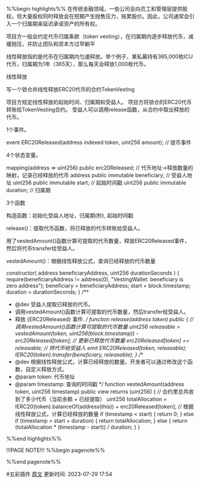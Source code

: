 %%begin highlights%%
在传统金融领域，一些公司会向员工和管理层提供股权。但大量股权同时释放会在短期产生抛售压力，拖累股价。因此，公司通常会引入一个归属期来延迟承诺资产的所有权。

项目方一般会约定代币归属条款（token vesting），在归属期内逐步释放代币，减缓抛压，并防止团队和资本方过早躺平

线性释放指的是代币在归属期内匀速释放。举个例子，某私募持有365,000枚ICU代币，归属期为1年（365天），那么每天会释放1,000枚代币。

线性释放​

写一个锁仓并线性释放ERC20代币的合约TokenVesting

项目方规定线性释放的起始时间、归属期和受益人。
项目方将锁仓的ERC20代币转账给TokenVesting合约。
受益人可以调用release函数，从合约中取出释放的代币。

1个事件。

event ERC20Released(address indexed token, uint256 amount); // 提币事件

4个状态变量。

mapping(address => uint256) public erc20Released; // 代币地址->释放数量的映射，记录已经释放的代币
address public immutable beneficiary; // 受益人地址
uint256 public immutable start; // 起始时间戳
uint256 public immutable duration; // 归属期

3个函数

构造函数：初始化受益人地址，归属期(秒), 起始时间戳

release()：提取代币函数，将已释放的代币转账给受益人。

用了vestedAmount()函数计算可提取的代币数量，释放ERC20Released事件，然后将代币transfer给受益人。

vestedAmount()：根据线性释放公式，查询已经释放的代币数量

constructor(
address beneficiaryAddress,
uint256 durationSeconds
) {
require(beneficiaryAddress != address(0), "VestingWallet: beneficiary is zero address");
beneficiary = beneficiaryAddress;
start = block.timestamp;
duration = durationSeconds;
}
/**
* @dev 受益人提取已释放的代币。
* 调用vestedAmount()函数计算可提取的代币数量，然后transfer给受益人。
* 释放 {ERC20Released} 事件.
*/
function release(address token) public {
// 调用vestedAmount()函数计算可提取的代币数量
uint256 releasable = vestedAmount(token, uint256(block.timestamp)) - erc20Released[token];
// 更新已释放代币数量
erc20Released[token] += releasable;
// 转代币给受益人
emit ERC20Released(token, releasable);
IERC20(token).transfer(beneficiary, releasable);
}
/**
* @dev 根据线性释放公式，计算已经释放的数量。开发者可以通过修改这个函数，自定义释放方式。
* @param token: 代币地址
* @param timestamp: 查询的时间戳
*/
function vestedAmount(address token, uint256 timestamp) public view returns (uint256) {
// 合约里总共收到了多少代币（当前余额 + 已经提取）
uint256 totalAllocation = IERC20(token).balanceOf(address(this)) + erc20Released[token];
// 根据线性释放公式，计算已经释放的数量
if (timestamp < start) {
return 0;
} else if (timestamp > start + duration) {
return totalAllocation;
} else {
return (totalAllocation * (timestamp - start)) / duration;
}
}

%%end highlights%%

!!!PAGE NOTE!!!
%%begin pagenote%%

%%end pagenote%%

 #五彩插件 [原文](https://www.wtf.academy/solidity-application/TokenVesting/)
更新时间: 2023-07-29 17:54